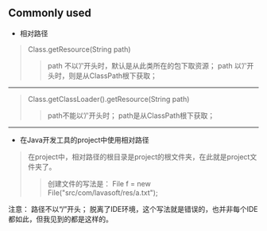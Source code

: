 ## Commonly used
+ 相对路径
> Class.getResource(String path)
>> path  不以’/'开头时，默认是从此类所在的包下取资源；
>> path  以’/'开头时，则是从ClassPath根下获取；
-----------------------------------------------------------------------

> Class.getClassLoader().getResource(String path)
>> path不能以’/'开头时；
>> path是从ClassPath根下获取；
----------------------------------
+ 在Java开发工具的project中使用相对路径
> 在project中，相对路径的根目录是project的根文件夹，在此就是project文件夹了。
>> 创建文件的写法是： File f = new File("src/com/lavasoft/res/a.txt");
>>>  
注意：
路径不以“/”开头；
脱离了IDE环境，这个写法就是错误的，也并非每个IDE都如此，但我见到的都是这样的。
